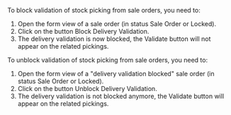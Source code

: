 To block validation of stock picking from sale orders, you need to:

1.  Open the form view of a sale order (in status Sale Order or Locked).
2.  Click on the button Block Delivery Validation.
3.  The delivery validation is now blocked, the Validate button will not
    appear on the related pickings.

To unblock validation of stock picking from sale orders, you need to:

1.  Open the form view of a "delivery validation blocked" sale order (in
    status Sale Order or Locked).
2.  Click on the button Unblock Delivery Validation.
3.  The delivery validation is not blocked anymore, the Validate button
    will appear on the related pickings.
